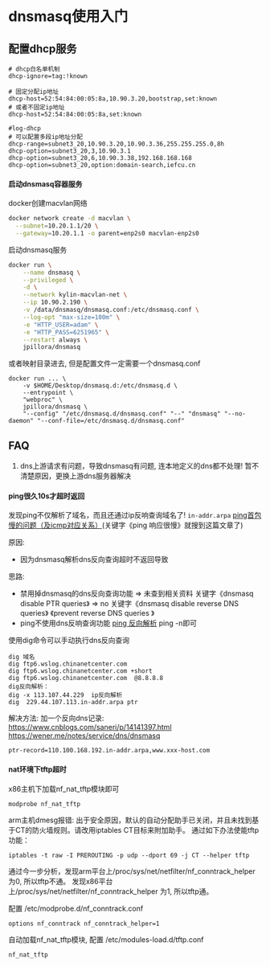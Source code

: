 # dnsmasq使用入门

## 配置dhcp服务

```
# dhcp白名单机制
dhcp-ignore=tag:!known

# 固定分配ip地址
dhcp-host=52:54:84:00:05:8a,10.90.3.20,bootstrap,set:known
# 或者不固定ip地址
dhcp-host=52:54:84:00:05:8a,set:known

#log-dhcp
# 可以配置多段ip地址分配
dhcp-range=subnet3_20,10.90.3.20,10.90.3.36,255.255.255.0,8h
dhcp-option=subnet3_20,3,10.90.3.1
dhcp-option=subnet3_20,6,10.90.3.38,192.168.168.168
dhcp-option=subnet3_20,option:domain-search,iefcu.cn
```

#### 启动dnsmasq容器服务

docker创建macvlan网络
```bash
docker network create -d macvlan \
  --subnet=10.20.1.1/20 \
  --gateway=10.20.1.1 -o parent=enp2s0 macvlan-enp2s0
```

启动dnsmasq服务
```bash
docker run \
    --name dnsmasq \
    --privileged \
    -d \
    --network kylin-macvlan-net \
    --ip 10.90.2.190 \
    -v /data/dnsmasq/dnsmasq.conf:/etc/dnsmasq.conf \
    --log-opt "max-size=100m" \
    -e "HTTP_USER=adam" \
    -e "HTTP_PASS=6251965" \
    --restart always \
    jpillora/dnsmasq
```

或者映射目录进去, 但是配置文件一定需要一个dnsmasq.conf
```
docker run ... \
    -v $HOME/Desktop/dnsmasq.d:/etc/dnsmasq.d \
    --entrypoint \
    "webproc" \
    jpillora/dnsmasq \
    "--config" "/etc/dnsmasq.d/dnsmasq.conf" "--" "dnsmasq" "--no-daemon" "--conf-file=/etc/dnsmasq.d/dnsmasq.conf"
```

## FAQ

1. dns上游请求有问题，导致dnsmasq有问题, 连本地定义的dns都不处理!
  暂不清楚原因，更换上游dns服务器解决

#### ping很久10s才超时返回

发现ping不仅解析了域名，而且还通过ip反响查询域名了! `in-addr.arpa`
[ping首包慢的问题（及icmp对应关系）](https://blog.51cto.com/xzq2000/2402249)(关键字《ping 响应很慢》就搜到这篇文章了)

原因:
* 因为dnsmasq解析dns反向查询超时不返回导致

思路:
* 禁用掉dnsmasq的dns反向查询功能 => 未查到相关资料
  关键字《dnsmasq disable PTR queries》 => no
  关键字《dnsmasq disable reverse DNS queries》
  《prevent reverse DNS queries 》
* ping不使用dns反响查询功能
  [ping 反向解析](https://www.csdn.net/tags/MtjaEgxsMzY5NDgtYmxvZwO0O0OO0O0O.html)
  ping -n即可

使用dig命令可以手动执行dns反向查询
```
dig 域名  
dig ftp6.wslog.chinanetcenter.com
dig ftp6.wslog.chinanetcenter.com +short
dig ftp6.wslog.chinanetcenter.com  @8.8.8.8 
dig反向解析：
dig -x 113.107.44.229  ip反向解析
dig  229.44.107.113.in-addr.arpa ptr
```

解决方法:
加一个反向dns记录: https://www.cnblogs.com/saneri/p/14141397.html
https://wener.me/notes/service/dns/dnsmasq
```
ptr-record=110.100.168.192.in-addr.arpa,www.xxx-host.com
```

#### nat环境下tftp超时

x86主机下加载nf_nat_tftp模块即可
```
modprobe nf_nat_tftp
```

arm主机dmesg报错: 出于安全原因，默认的自动分配助手已关闭，并且未找到基于CT的防火墙规则。请改用iptables CT目标来附加助手。
通过如下办法使能tftp功能：
```
iptables -t raw -I PREROUTING -p udp --dport 69 -j CT --helper tftp
```
通过今一步分析，发现arm平台上/proc/sys/net/netfilter/nf_conntrack_helper 为0, 所以tftp不通。
发现x86平台上/proc/sys/net/netfilter/nf_conntrack_helper 为1, 所以tftp通。

配置 /etc/modprobe.d/nf_conntrack.conf
```
options nf_conntrack nf_conntrack_helper=1
```

自动加载nf_nat_tftp模块, 配置 /etc/modules-load.d/tftp.conf
```
nf_nat_tftp
```
